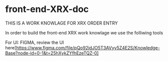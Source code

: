 # front-end-XRX-doc
THIS IS A WORK KNOWLAGE FOR XRX ORDER ENTRY


In order to build the front-end XRX work knowlage we use the folliwing tools

For UI: FIGMA, review the UI here[https://www.figma.com/file/pQo92jdJO5T3AVyy5Z4E2S/Knowledge-Base?node-id=0-1&t=25hXykZYfhEzeTQZ-0]
